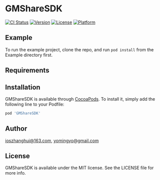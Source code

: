 # GMShareSDK

[![CI Status](https://img.shields.io/travis/ioszhanghui@163.com/GMShareSDK.svg?style=flat)](https://travis-ci.org/ioszhanghui@163.com/GMShareSDK)
[![Version](https://img.shields.io/cocoapods/v/GMShareSDK.svg?style=flat)](https://cocoapods.org/pods/GMShareSDK)
[![License](https://img.shields.io/cocoapods/l/GMShareSDK.svg?style=flat)](https://cocoapods.org/pods/GMShareSDK)
[![Platform](https://img.shields.io/cocoapods/p/GMShareSDK.svg?style=flat)](https://cocoapods.org/pods/GMShareSDK)

## Example

To run the example project, clone the repo, and run `pod install` from the Example directory first.

## Requirements

## Installation

GMShareSDK is available through [CocoaPods](https://cocoapods.org). To install
it, simply add the following line to your Podfile:

```ruby
pod 'GMShareSDK'
```

## Author

ioszhanghui@163.com, yomingyo@gmail.com

## License

GMShareSDK is available under the MIT license. See the LICENSE file for more info.
